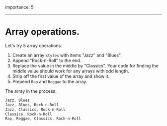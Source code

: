 importance: 5

---

# Array operations.

Let's try 5 array operations.

1. Create an array `styles` with items "Jazz" and "Blues".
2. Append "Rock-n-Roll" to the end.
3. Replace the value in the middle by "Classics". Your code for finding the middle value should work for any arrays with odd length.
4. Strip off the first value of the array and show it.
5. Prepend `Rap` and `Reggae` to the array.

The array in the process:

```js no-beautify
Jazz, Blues
Jazz, Blues, Rock-n-Roll
Jazz, Classics, Rock-n-Roll
Classics, Rock-n-Roll
Rap, Reggae, Classics, Rock-n-Roll
```

